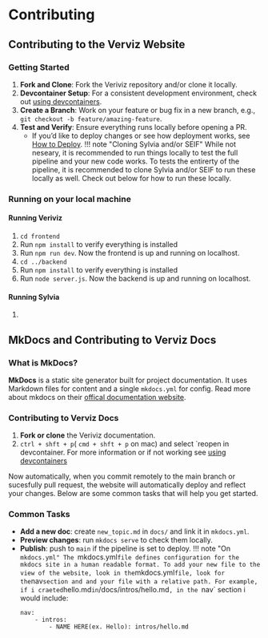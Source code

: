 # Contributing

## Contributing to the Verviz Website

### Getting Started

1. **Fork and Clone**: Fork the Veriviz repository and/or clone it locally.
2. **Devcontainer Setup**: For a consistent development environment, check out [using devcontainers](devcontainers.md).
3. **Create a Branch**: Work on your feature or bug fix in a new branch, e.g., `git checkout -b feature/amazing-feature`.
4. **Test and Verify**: Ensure everything runs locally before opening a PR.  
   - If you’d like to deploy changes or see how deployment works, see [How to Deploy](how_to_deploy.md).
!!! note "Cloning Sylvia and/or SEIF"
    While not neseary, it is recommended to run things locally to test the full pipeline and your new code works. To tests the entirerty of the pipeline, it is recommended to clone Sylvia and/or SEIF to run these locally as well. Check out below for how to run these locally.

### Running on your local machine

#### Running Veriviz

1. `cd frontend`
2. Run `npm install` to verify everything is installed
3. Run `npm run dev`. Now the frontend is up and running on localhost.
4. `cd ../backend`
5. Run `npm install` to verify everything is installed
6. Run `node server.js`. Now the backend is up and running on localhost.

#### Running Sylvia

1. 


## MkDocs and Contributing to Verviz Docs

### What is MkDocs?

**MkDocs** is a static site generator built for project documentation. 
It uses Markdown files for content and a single `mkdocs.yml` for config. Read more about mkdocs on their [offical documentation website](https://www.mkdocs.org/).

### Contributing to Verviz Docs

1. **Fork or clone** the Veriviz documentation.
2. `ctrl + shft + p`( `cmd + shft + p` on mac) and select `reopen in devcontainer. For more information or if not working see [using devcontainers](devcontainers.md)

Now automatically, when you commit remotely to the main branch or sucesfully pull request, the website will automatically deploy and reflect your changes. Below are some common tasks that will help you get started.

### Common Tasks

- **Add a new doc**: create `new_topic.md` in `docs/` and link it in `mkdocs.yml`. 
- **Preview changes**: run `mkdocs serve` to check them locally.
- **Publish**: push to `main` if the pipeline is set to deploy.
!!! note "On `mkdocs.yml"
    The `mkdocs.yml` file defines configuration for the mkdocs site in a human readable format. To add your new file to the view of the website, look in the `mkdocs.yml` file, look for the `nav` section and and your file with a relative path. For example, if i craeted `hello.md` in `/docs/intros/hello.md`, in the `nav` section i would include:
    ```
    nav:
        - intros:
            - NAME HERE(ex. Hello): intros/hello.md
    ```

